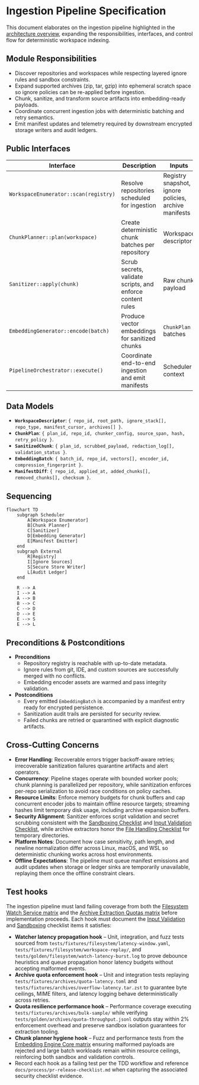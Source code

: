 # Ingestion Pipeline Specification

This document elaborates on the ingestion pipeline highlighted in the [architecture overview](./overview.md), expanding the responsibilities, interfaces, and control flow for deterministic workspace indexing.

## Module Responsibilities
- Discover repositories and workspaces while respecting layered ignore rules and sandbox constraints.
- Expand supported archives (zip, tar, gzip) into ephemeral scratch space so ignore policies can be re-applied before ingestion.
- Chunk, sanitize, and transform source artifacts into embedding-ready payloads.
- Coordinate concurrent ingestion jobs with deterministic batching and retry semantics.
- Emit manifest updates and telemetry required by downstream encrypted storage writers and audit ledgers.

## Public Interfaces

| Interface | Description | Inputs | Outputs |
|-----------|-------------|--------|---------|
| `WorkspaceEnumerator::scan(registry)` | Resolve repositories scheduled for ingestion | Registry snapshot, ignore policies, archive manifests | Ordered list of `WorkspaceDescriptor` |
| `ChunkPlanner::plan(workspace)` | Create deterministic chunk batches per repository | Workspace descriptor | Iterable of `ChunkPlan` |
| `Sanitizer::apply(chunk)` | Scrub secrets, validate scripts, and enforce content rules | Raw chunk payload | Sanitized chunk payload + policy annotations |
| `EmbeddingGenerator::encode(batch)` | Produce vector embeddings for sanitized chunks | `ChunkPlan` batches | `EmbeddingBatch` with metadata |
| `PipelineOrchestrator::execute()` | Coordinate end-to-end ingestion and emit manifests | Scheduler context | Manifest diff, metrics, error reports |

## Data Models
- **`WorkspaceDescriptor`**: `{ repo_id, root_path, ignore_stack[], repo_type, manifest_cursor, archives[] }`.
- **`ChunkPlan`**: `{ plan_id, repo_id, chunker_config, source_span, hash, retry_policy }`.
- **`SanitizedChunk`**: `{ plan_id, scrubbed_payload, redaction_log[], validation_status }`.
- **`EmbeddingBatch`**: `{ batch_id, repo_id, vectors[], encoder_id, compression_fingerprint }`.
- **`ManifestDiff`**: `{ repo_id, applied_at, added_chunks[], removed_chunks[], checksum }`.

## Sequencing

```mermaid
flowchart TD
    subgraph Scheduler
        A[Workspace Enumerator]
        B[Chunk Planner]
        C[Sanitizer]
        D[Embedding Generator]
        E[Manifest Emitter]
    end
    subgraph External
        R[Registry]
        I[Ignore Sources]
        S[Secure Store Writer]
        L[Audit Ledger]
    end

    R --> A
    I --> A
    A --> B
    B --> C
    C --> D
    D --> E
    E --> S
    E --> L
```

## Preconditions & Postconditions
- **Preconditions**
  - Repository registry is reachable with up-to-date metadata.
  - Ignore rules from git, IDE, and custom sources are successfully merged with no conflicts.
  - Embedding encoder assets are warmed and pass integrity validation.
- **Postconditions**
  - Every emitted `EmbeddingBatch` is accompanied by a manifest entry ready for encrypted persistence.
  - Sanitization audit trails are persisted for security review.
  - Failed chunks are retried or quarantined with explicit diagnostic artifacts.

## Cross-Cutting Concerns
- **Error Handling**: Recoverable errors trigger backoff-aware retries; irrecoverable sanitization failures quarantine artifacts and alert operators.
- **Concurrency**: Pipeline stages operate with bounded worker pools; chunk planning is parallelized per repository, while sanitization enforces per-repo serialization to avoid race conditions on policy caches.
- **Resource Limits**: Enforce memory budgets for chunk buffers and cap concurrent encoder jobs to maintain offline resource targets; streaming hashes limit temporary disk usage, including archive expansion buffers.
- **Security Alignment**: Sanitizer enforces script validation and secret scrubbing consistent with the [Sandboxing Checklist](../security/threat-model.md#sandboxing-checklist) and [Input Validation Checklist](../security/threat-model.md#input-validation-checklist), while archive extractors honor the [File Handling Checklist](../security/threat-model.md#file-handling-checklist) for temporary directories.
- **Platform Notes**: Document how case sensitivity, path length, and newline normalization differ across Linux, macOS, and WSL so deterministic chunking works across host environments.
- **Offline Expectations**: The pipeline must queue manifest emissions and audit updates when storage or ledger sinks are temporarily unavailable, replaying them once the offline constraint clears.

## Test hooks
The ingestion pipeline must land failing coverage from both the [Filesystem Watch Service matrix](../testing/test-matrix.md#filesystem-watch-service) and the [Archive Extraction Quotas matrix](../testing/test-matrix.md#archive-extraction-quotas) before implementation proceeds. Each hook must document the [Input Validation](../security/threat-model.md#input-validation-checklist) and [Sandboxing](../security/threat-model.md#sandboxing-checklist) checklist items it satisfies:
- **Watcher latency propagation hook** – Unit, integration, and fuzz tests sourced from `tests/fixtures/filesystem/latency-window.yaml`, `tests/fixtures/filesystem/workspace-replay/`, and `tests/golden/filesystem/watch-latency-burst.log` to prove debounce heuristics and queue propagation honor latency budgets without accepting malformed events.
- **Archive quota enforcement hook** – Unit and integration tests replaying `tests/fixtures/archives/quota-latency.toml` and `tests/fixtures/archives/overflow-latency.tar.zst` to guarantee byte ceilings, MIME filters, and latency logging behave deterministically across retries.
- **Quota resilience performance hook** – Performance coverage executing `tests/fixtures/archives/bulk-sample/` while verifying `tests/golden/archives/quota-throughput.jsonl` outputs stay within 2% enforcement overhead and preserve sandbox isolation guarantees for extraction tooling.
- **Chunk planner hygiene hook** – Fuzz and performance tests from the [Embedding Engine Core matrix](../testing/test-matrix.md#embedding-engine-core) ensuring malformed payloads are rejected and large batch workloads remain within resource ceilings, reinforcing both sandbox and validation controls.
- Record each hook as a failing test per the TDD workflow and reference `docs/process/pr-release-checklist.md` when capturing the associated security checklist evidence.
